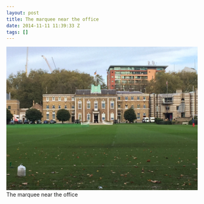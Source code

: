 ```yaml
---
layout: post
title: The marquee near the office
date: 2014-11-11 11:39:33 Z
tags: []
---
```

![](/media/2014/11/102355461387.jpg)
The marquee near the office
